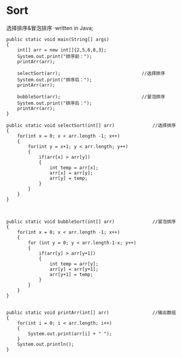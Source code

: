 Sort
====

选择排序&amp;冒泡排序
·written in Java;



	public static void main(String[] args)
	{
		int[] arr = new int[]{2,5,6,8,3};
		System.out.print("排序前：");
		printArr(arr);
		
		selectSort(arr);                              //选择排序
		System.out.print("排序后：");
		printArr(arr);

		bubbleSort(arr);                              //冒泡排序
		System.out.print("排序后：");
		printArr(arr);
	}
	
	public static void selectSort(int[] arr)              //选择排序
	{
		for(int x = 0; x < arr.length -1; x++)
		{
			for(int y = x+1; y < arr.length; y++)
			{
				if(arr[x] > arr[y])
				{
					int temp = arr[x];
					arr[x] = arr[y];
					arr[y] = temp;
				}
			}
		}
	}
	
	
	
	public static void bubbleSort(int[] arr)              //冒泡排序
	{
		for(int x = 0; x < arr.length -1; x++)
		{
			for (int y = 0; y < arr.length-1-x; y++)
			{
				if(arr[y] > arr[y+1])
				{
					int temp = arr[y];
					arr[y] = arr[y+1];
					arr[y+1] = temp;
				}
			}
		}
	}
	
	
	public static void printArr(int[] arr)                //输出数组
	{
		for(int i = 0; i < arr.length; i++)
		{
			System.out.print(arr[i] + "	");
		}
		System.out.println();
	}
